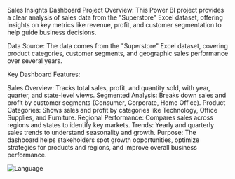 Sales Insights Dashboard
Project Overview:
This Power BI project provides a clear analysis of sales data from the "Superstore" Excel dataset, offering insights on key metrics like revenue, profit, and customer segmentation to help guide business decisions.

Data Source:
The data comes from the "Superstore" Excel dataset, covering product categories, customer segments, and geographic sales performance over several years.

Key Dashboard Features:

Sales Overview: Tracks total sales, profit, and quantity sold, with year, quarter, and state-level views.
Segmented Analysis: Breaks down sales and profit by customer segments (Consumer, Corporate, Home Office).
Product Categories: Shows sales and profit by categories like Technology, Office Supplies, and Furniture.
Regional Performance: Compares sales across regions and states to identify key markets.
Trends: Yearly and quarterly sales trends to understand seasonality and growth.
Purpose:
The dashboard helps stakeholders spot growth opportunities, optimize strategies for products and regions, and improve overall business performance.





![Language](https://img.shields.io/badge/language-PowerBI-yellow)

